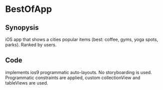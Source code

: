 # BestOfApp

## Synopysis
iOS app that shows a cities popular items (best: coffee, gyms, yoga spots, parks).  Ranked by users.

## Code
implements ios9 programmatic auto-layouts.  No storyboarding is used.  Programmatic constraints are applied, custom collectionView and tableViews are used.
